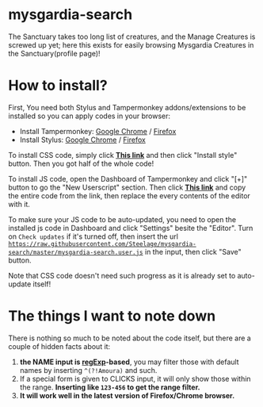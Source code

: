 # mysgardia-search
The Sanctuary takes too long list of creatures, and the Manage Creatures is screwed up yet; here this exists for easily browsing Mysgardia Creatures in the Sanctuary(profile page)!

# How to install?
First, You need both Stylus and Tampermonkey addons/extensions to be installed so you can apply codes in your browser:
* Install Tampermonkey: [Google Chrome](https://chrome.google.com/webstore/detail/tampermonkey/dhdgffkkebhmkfjojejmpbldmpobfkfo) / [Firefox](https://addons.mozilla.org/ko/firefox/addon/tampermonkey/)
* Install Stylus: [Google Chrome](https://chrome.google.com/webstore/detail/stylus/clngdbkpkpeebahjckkjfobafhncgmne) / [Firefox](https://addons.mozilla.org/ko/firefox/addon/styl-us/)

To install CSS code, simply click [**This link**](https://raw.githubusercontent.com/Steelage/mysgardia-search/master/mysgardia-search.user.css) and then click "Install style" button. Then you got half of the whole code!

To install JS code, open the Dashboard of Tampermonkey and click "[+]" button to go the "New Userscript" section. Then click [**This link**](https://raw.githubusercontent.com/Steelage/mysgardia-search/master/mysgardia-search.user.js) and copy the entire code from the link, then replace the every contents of the editor with it.

To make sure your JS code to be auto-updated, you need to open the installed js code in Dashboard and click "Settings" besite the "Editor". Turn on <code>Check updates</code> if it's turned off, then insert the url <code>https://raw.githubusercontent.com/Steelage/mysgardia-search/master/mysgardia-search.user.js</code> in the input, then click "Save" button.

Note that CSS code doesn't need such progress as it is already set to auto-update itself!

# The things I want to note down
There is nothing so much to be noted about the code itself, but there are a couple of hidden facts about it:
1. **the NAME input is [regExp](https://developer.mozilla.org/en-US/docs/Web/JavaScript/Guide/Regular_Expressions)-based**, you may filter those with default names by inserting <code>^(?!Amoura)</code> and such.
2. If a special form is given to CLICKS input, it will only show those within the range. **Inserting like <code>123-456</code> to get the range filter.**
3. **It will work well in the latest version of Firefox/Chrome browser.**
